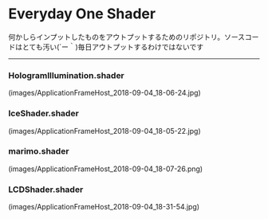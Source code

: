 # Everyday One Shader
何かしらインプットしたものをアウトプットするためのリポジトリ。ソースコードはとても汚い(´ー｀)毎日アウトプットするわけではないです  
  
---------------------------------------------------  
  
### HologramIllumination.shader  
  
(images/ApplicationFrameHost_2018-09-04_18-06-24.jpg)
  
### IceShader.shader

(images/ApplicationFrameHost_2018-09-04_18-05-22.jpg)

### marimo.shader

(images/ApplicationFrameHost_2018-09-04_18-07-26.png)

### LCDShader.shader

(images/ApplicationFrameHost_2018-09-04_18-31-54.jpg)